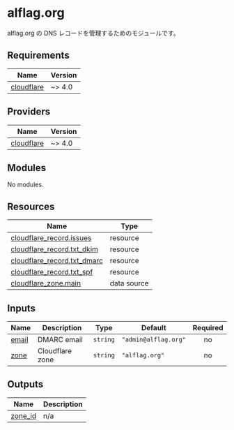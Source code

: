 <!-- BEGIN_TF_DOCS -->
# alflag.org

alflag.org の DNS レコードを管理するためのモジュールです。

## Requirements

| Name | Version |
|------|---------|
| <a name="requirement_cloudflare"></a> [cloudflare](#requirement\_cloudflare) | ~> 4.0 |

## Providers

| Name | Version |
|------|---------|
| <a name="provider_cloudflare"></a> [cloudflare](#provider\_cloudflare) | ~> 4.0 |

## Modules

No modules.

## Resources

| Name | Type |
|------|------|
| [cloudflare_record.issues](https://registry.terraform.io/providers/cloudflare/cloudflare/latest/docs/resources/record) | resource |
| [cloudflare_record.txt_dkim](https://registry.terraform.io/providers/cloudflare/cloudflare/latest/docs/resources/record) | resource |
| [cloudflare_record.txt_dmarc](https://registry.terraform.io/providers/cloudflare/cloudflare/latest/docs/resources/record) | resource |
| [cloudflare_record.txt_spf](https://registry.terraform.io/providers/cloudflare/cloudflare/latest/docs/resources/record) | resource |
| [cloudflare_zone.main](https://registry.terraform.io/providers/cloudflare/cloudflare/latest/docs/data-sources/zone) | data source |

## Inputs

| Name | Description | Type | Default | Required |
|------|-------------|------|---------|:--------:|
| <a name="input_email"></a> [email](#input\_email) | DMARC email | `string` | `"admin@alflag.org"` | no |
| <a name="input_zone"></a> [zone](#input\_zone) | Cloudflare zone | `string` | `"alflag.org"` | no |

## Outputs

| Name | Description |
|------|-------------|
| <a name="output_zone_id"></a> [zone\_id](#output\_zone\_id) | n/a |
<!-- END_TF_DOCS -->